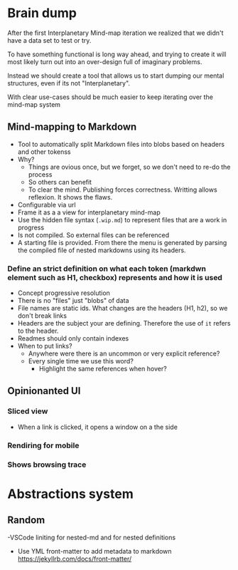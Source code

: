 # Brain dump

After the first Interplanetary Mind-map iteration we realized that we didn't have a data set to test or try.

To have something functional is long way ahead, and trying to create it will most likely turn out into an over-design full of imaginary problems.

Instead we should create a tool that allows us to start dumping our mental structures, even if its not "Interplanetary".

With clear use-cases should be much easier to keep iterating over the mind-map system

## Mind-mapping to Markdown

- Tool to automatically split Markdown files into blobs based on headers and other tokenss 
- Why?
  - Things are ovious once, but we forget, so we don't need to re-do the process
  - So others can benefit
  - To clear the mind. Publishing forces correctness. Writting allows reflexion. It shows the flaws.
- Configurable via url
- Frame it as a a view for interplanetary mind-map
- Use the hidden file syntax (`.wip.md`) to represent files that are a work in progress
- Is not compiled. So external files can be referenced
- A starting file is provided. From there the menu is generated by parsing the compiled file of nested markdowns using its headers.

### Define an strict definition on what each token (markdwn element such as H1, checkbox) represents and how it is used

- Concept progressive resolution
- There is no "files" just "blobs" of data
- File names are static ids. What changes are the headers (H1, h2), so we don't break links
- Headers are the subject your are defining. Therefore the use of `it` refers to the header.
- Readmes should only contain indexes
- When to put links?
  - Anywhere were there is an uncommon or very explicit reference?
  - Every single time we use this word?
    - Highlight the same references when hover?

## Opinionanted UI

### Sliced view

- When a link is clicked, it opens a window on a the side

### Rendiring for mobile

### Shows browsing trace

# Abstractions system

## Random

-VSCode liniting for nested-md and for nested definitions
- Use YML front-matter to add metadata to markdown https://jekyllrb.com/docs/front-matter/

